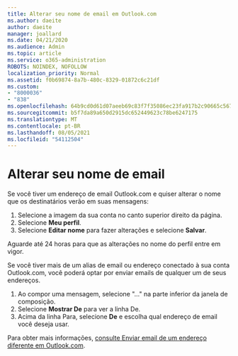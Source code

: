 ```yaml
---
title: Alterar seu nome de email em Outlook.com
ms.author: daeite
author: daeite
manager: joallard
ms.date: 04/21/2020
ms.audience: Admin
ms.topic: article
ms.service: o365-administration
ROBOTS: NOINDEX, NOFOLLOW
localization_priority: Normal
ms.assetid: f0b69874-8a7b-480c-8329-01872c6c21df
ms.custom:
- "8000036"
- "838"
ms.openlocfilehash: 64b9cd0d61d07aeeb69c83f7f35086ec23fa917b2c90665c567245fe4915abe1
ms.sourcegitcommit: b5f7da89a650d2915dc652449623c78be6247175
ms.translationtype: MT
ms.contentlocale: pt-BR
ms.lasthandoff: 08/05/2021
ms.locfileid: "54112504"
---
```

# <a name="change-your-email-name"></a>Alterar seu nome de email

Se você tiver um endereço de email Outlook.com e quiser alterar o nome que os destinatários verão em suas mensagens:
  
1. Selecione a imagem da sua conta no canto superior direito da página.
2. Selecione **Meu perfil**.
3. Selecione **Editar nome** para fazer alterações e selecione **Salvar**.

Aguarde até 24 horas para que as alterações no nome do perfil entre em vigor.
  
Se você tiver mais de um alias de email ou endereço conectado à sua conta Outlook.com, você poderá optar por enviar emails de qualquer um de seus endereços.
  
1. Ao compor uma mensagem, selecione "..." na parte inferior da janela de composição.
1. Selecione **Mostrar De** para ver a linha De.
1. Acima da linha Para, selecione **De** e escolha qual endereço de email você deseja usar.

Para obter mais informações, [consulte Enviar email de um endereço diferente em Outlook.com](https://support.office.com/article/ccba89cb-141c-4a36-8c56-6d16a8556d2e?wt.mc_id=Office_Outlook_com_Alchemy).
